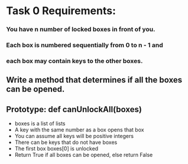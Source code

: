 # Task 0 Requirements:

### You have n number of locked boxes in front of you.

### Each box is numbered sequentially from 0 to n - 1 and

### each box may contain keys to the other boxes.

## Write a method that determines if all the boxes can be opened.

## Prototype: def canUnlockAll(boxes)

- boxes is a list of lists
- A key with the same number as a box opens that box
- You can assume all keys will be positive integers
- There can be keys that do not have boxes
- The first box boxes[0] is unlocked
- Return True if all boxes can be opened, else return False

